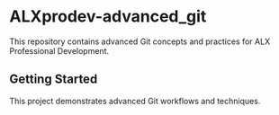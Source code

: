 # ALXprodev-advanced_git

This repository contains advanced Git concepts and practices for ALX Professional Development.

## Getting Started

This project demonstrates advanced Git workflows and techniques.
